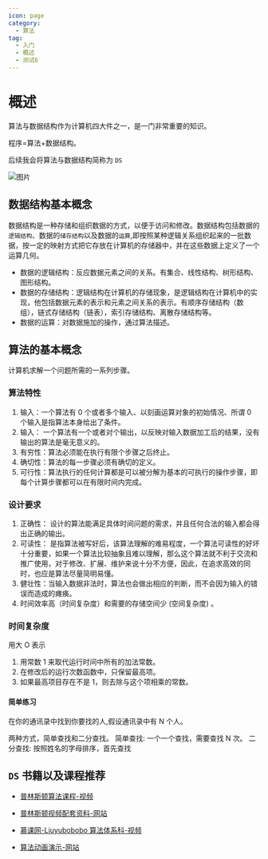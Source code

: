 ```yaml
---
icon: page
category:
  - 算法
tag:
  - 入门
  - 概述
  - 测试6
---
```


# 概述

算法与数据结构作为计算机四大件之一，是一门非常重要的知识。

程序=算法+数据结构。

<Badge text="注意" type="danger"/> 后续我会将算法与数据结构简称为 `DS`

![图片](https://note.shubowei.com/note/2022%2010%2013%2023%2030%2025%201665675025%201665675025123%20OvVEDe%20%E6%95%B0%E6%8D%AE%E7%BB%93%E6%9E%84%E5%92%8C%E7%AE%97%E6%B3%95%20.png)

## 数据结构基本概念

数据结构是一种存储和组织数据的方式，以便于访问和修改。数据结构包括数据的`逻辑结构`、数据的`储存结构`以及数据的`运算`,即按照某种逻辑关系组织起来的一批数据，按一定的映射方式把它存放在计算机的存储器中，并在这些数据上定义了一个运算几何。

- 数据的逻辑结构：反应数据元素之间的关系。有集合、线性结构、树形结构、图形结构。
- 数据的存储结构：逻辑结构在计算机的存储现象，是逻辑结构在计算机中的实现，他包括数据元素的表示和元素之间关系的表示。有顺序存储结构（数组），链式存储结构（链表），索引存储结构、离散存储结构等。
- 数据的运算：对数据施加的操作，通过算法描述。

## 算法的基本概念

计算机求解一个问题所需的一系列步骤。

### 算法特性

1. 输入：一个算法有 0 个或者多个输入、以刻画运算对象的初始情况、所谓 0 个输入是指算法本身给出了条件。
2. 输入： 一个算法有一个或者对个输出，以反映对输入数据加工后的结果，没有输出的算法是毫无意义的。
3. 有穷性：算法必须能在执行有限个步骤之后终止。
4. 确切性：算法的每一步骤必须有确切的定义。
5. 可行性：算法执行的任何计算都是可以被分解为基本的可执行的操作步骤，即每个计算步骤都可以在有限时间内完成。

### 设计要求

1. 正确性： 设计的算法能满足具体时间问题的需求，并且任何合法的输入都会得出正确的输出。
2. 可读性： 是指算法被写好后，该算法理解的难易程度，一个算法可读性的好坏十分重要，如果一个算法比较抽象且难以理解，那么这个算法就不利于交流和推广使用，对于修改、扩展、维护来说十分不方便，因此，在追求高效的同时，也应是算法尽量简明易懂。
3. 健壮性：当输入数据非法时，算法也会做出相应的判断，而不会因为输入的错误而造成的瘫痪。
4. 时间效率高（时间复杂度）和需要的存储空间少 (空间复杂度) 。

### 时间复杂度

用大 O 表示

1. 用常数 1 来取代运行时间中所有的加法常数。
2. 在修改后的运行次数函数中，只保留最高项。
3. 如果最高项目存在不是 1，则去除与这个项相乘的常数。

#### 简单练习

在你的通讯录中找到你要找的人,假设通讯录中有 N 个人。

两种方式，简单查找和二分查找。
简单查找: 一个一个查找，需要查找 N 次。
二分查找: 按照姓名的字母排序，首先查找

## `DS` 书籍以及课程推荐

- [普林斯顿算法课程-视频](https://www.bilibili.com/video/BV1K4411b7jM/?spm_id_from=333.337.search-card.all.click&vd_source=15b5d076158b9fa3660fee097aff4f92)
- [普林斯顿视频配套资料-网站](https://algs4.cs.princeton.edu/home/)
- [慕课网-Liuyubobobo 算法体系科-视频](https://class.imooc.com/sale/datastructure?mc_marking=847f8fb5de6faa3343df639065d45b7d&mc_channel=imoocsearch)

- [算法动画演示-网站](https://www.cs.usfca.edu/~galles/visualization/Algorithms.html)
